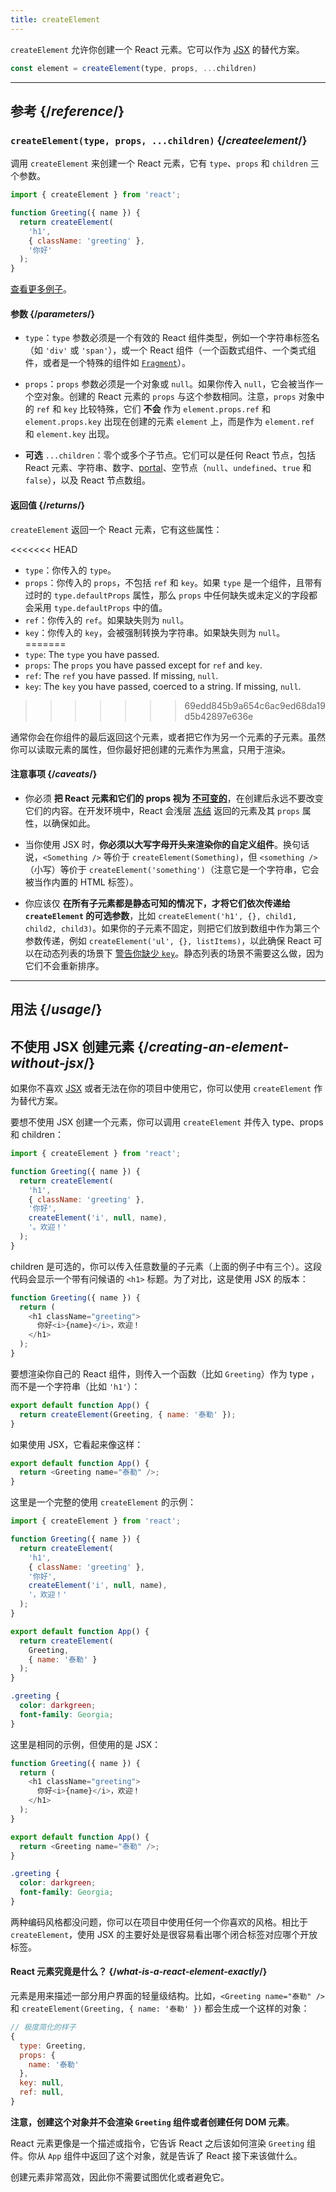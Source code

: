 ```yaml
---
title: createElement
---
```


<Intro>

`createElement` 允许你创建一个 React 元素。它可以作为 [JSX](/learn/writing-markup-with-jsx) 的替代方案。

```js
const element = createElement(type, props, ...children)
```

</Intro>

<InlineToc />

---

## 参考 {/*reference*/}

### `createElement(type, props, ...children)` {/*createelement*/}

调用 `createElement` 来创建一个 React 元素，它有 `type`、`props` 和 `children` 三个参数。

```js
import { createElement } from 'react';

function Greeting({ name }) {
  return createElement(
    'h1',
    { className: 'greeting' },
    '你好'
  );
}
```

[查看更多例子](#usage)。

#### 参数 {/*parameters*/}

* `type`：`type` 参数必须是一个有效的 React 组件类型，例如一个字符串标签名（如 `'div'` 或 `'span'`），或一个 React 组件（一个函数式组件、一个类式组件，或者是一个特殊的组件如 [`Fragment`](/reference/react/Fragment)）。

* `props`：`props` 参数必须是一个对象或 `null`。如果你传入 `null`，它会被当作一个空对象。创建的 React 元素的 `props` 与这个参数相同。注意，`props` 对象中的 `ref` 和 `key` 比较特殊，它们 **不会** 作为 `element.props.ref` 和 `element.props.key` 出现在创建的元素 `element` 上，而是作为 `element.ref` 和 `element.key` 出现。

* **可选** `...children`：零个或多个子节点。它们可以是任何 React 节点，包括 React 元素、字符串、数字、[portal](/reference/react-dom/createPortal)、空节点（`null`、`undefined`、`true` 和 `false`），以及 React 节点数组。

#### 返回值 {/*returns*/}

`createElement` 返回一个 React 元素，它有这些属性：

<<<<<<< HEAD
* `type`：你传入的 `type`。
* `props`：你传入的 `props`，不包括 `ref` 和 `key`。如果 `type` 是一个组件，且带有过时的 `type.defaultProps` 属性，那么 `props` 中任何缺失或未定义的字段都会采用 `type.defaultProps` 中的值。
* `ref`：你传入的 `ref`。如果缺失则为 `null`。
* `key`：你传入的 `key`，会被强制转换为字符串。如果缺失则为 `null`。
=======
* `type`: The `type` you have passed.
* `props`: The `props` you have passed except for `ref` and `key`.
* `ref`: The `ref` you have passed. If missing, `null`.
* `key`: The `key` you have passed, coerced to a string. If missing, `null`.
>>>>>>> 69edd845b9a654c6ac9ed68da19d5b42897e636e

通常你会在你组件的最后返回这个元素，或者把它作为另一个元素的子元素。虽然你可以读取元素的属性，但你最好把创建的元素作为黑盒，只用于渲染。

#### 注意事项 {/*caveats*/}

* 你必须 **把 React 元素和它们的 props 视为 [不可变的](https://en.wikipedia.org/wiki/Immutable_object)**，在创建后永远不要改变它们的内容。在开发环境中，React 会浅层 [冻结](https://developer.mozilla.org/zh-CN/docs/Web/JavaScript/Reference/Global_Objects/Object/freeze) 返回的元素及其 `props` 属性，以确保如此。

* 当你使用 JSX 时，**你必须以大写字母开头来渲染你的自定义组件**。换句话说，`<Something />` 等价于 `createElement(Something)`，但 `<something />`（小写）等价于 `createElement('something')`（注意它是一个字符串，它会被当作内置的 HTML 标签）。

* 你应该仅 **在所有子元素都是静态可知的情况下，才将它们依次传递给 `createElement` 的可选参数**，比如 `createElement('h1', {}, child1, child2, child3)`。如果你的子元素不固定，则把它们放到数组中作为第三个参数传递，例如 `createElement('ul', {}, listItems)`，以此确保 React 可以在动态列表的场景下 [警告你缺少 `key`](/learn/rendering-lists#keeping-list-items-in-order-with-key)。静态列表的场景不需要这么做，因为它们不会重新排序。

---

## 用法 {/*usage*/}

## 不使用 JSX 创建元素 {/*creating-an-element-without-jsx*/}

如果你不喜欢 [JSX](/learn/writing-markup-with-jsx) 或者无法在你的项目中使用它，你可以使用 `createElement` 作为替代方案。

要想不使用 JSX 创建一个元素，你可以调用 `createElement` 并传入 <CodeStep step={1}>type</CodeStep>、<CodeStep step={2}>props</CodeStep> 和 <CodeStep step={3}>children</CodeStep>：

```js [[1, 5, "'h1'"], [2, 6, "{ className: 'greeting' }"], [3, 7, "'你好',"], [3, 8, "createElement('i', null, name),"], [3, 9, "'。欢迎！'"]]
import { createElement } from 'react';

function Greeting({ name }) {
  return createElement(
    'h1',
    { className: 'greeting' },
    '你好',
    createElement('i', null, name),
    '。欢迎！'
  );
}
```

<CodeStep step={3}>children</CodeStep> 是可选的，你可以传入任意数量的子元素（上面的例子中有三个）。这段代码会显示一个带有问候语的 `<h1>` 标题。为了对比，这是使用 JSX 的版本：

```js [[1, 3, "h1"], [2, 3, "className=\\"greeting\\""], [3, 4, "你好<i>{name}</i>，欢迎！"], [1, 5, "h1"]]
function Greeting({ name }) {
  return (
    <h1 className="greeting">
      你好<i>{name}</i>，欢迎！
    </h1>
  );
}
```

要想渲染你自己的 React 组件，则传入一个函数（比如 `Greeting`）作为 <CodeStep step={1}>type</CodeStep> ，而不是一个字符串（比如 `'h1'`）：

```js [[1, 2, "Greeting"], [2, 2, "{ name: '泰勒' }"]]
export default function App() {
  return createElement(Greeting, { name: '泰勒' });
}
```

如果使用 JSX，它看起来像这样：

```js [[1, 2, "Greeting"], [2, 2, "name=\\"泰勒\\""]]
export default function App() {
  return <Greeting name="泰勒" />;
}
```

这里是一个完整的使用 `createElement` 的示例：

<Sandpack>

```js
import { createElement } from 'react';

function Greeting({ name }) {
  return createElement(
    'h1',
    { className: 'greeting' },
    '你好',
    createElement('i', null, name),
    '，欢迎！'
  );
}

export default function App() {
  return createElement(
    Greeting,
    { name: '泰勒' }
  );
}
```

```css
.greeting {
  color: darkgreen;
  font-family: Georgia;
}
```

</Sandpack>

这里是相同的示例，但使用的是 JSX：

<Sandpack>

```js
function Greeting({ name }) {
  return (
    <h1 className="greeting">
      你好<i>{name}</i>，欢迎！
    </h1>
  );
}

export default function App() {
  return <Greeting name="泰勒" />;
}
```

```css
.greeting {
  color: darkgreen;
  font-family: Georgia;
}
```

</Sandpack>

两种编码风格都没问题，你可以在项目中使用任何一个你喜欢的风格。相比于 `createElement`，使用 JSX 的主要好处是很容易看出哪个闭合标签对应哪个开放标签。

<DeepDive>

#### React 元素究竟是什么？ {/*what-is-a-react-element-exactly*/}

元素是用来描述一部分用户界面的轻量级结构。比如，`<Greeting name="泰勒" />` 和 `createElement(Greeting, { name: '泰勒' })` 都会生成一个这样的对象：

```js
// 极度简化的样子
{
  type: Greeting,
  props: {
    name: '泰勒'
  },
  key: null,
  ref: null,
}
```

**注意，创建这个对象并不会渲染 `Greeting` 组件或者创建任何 DOM 元素**。

React 元素更像是一个描述或指令，它告诉 React 之后该如何渲染 `Greeting` 组件。你从 `App` 组件中返回了这个对象，就是告诉了 React 接下来该做什么。

创建元素非常高效，因此你不需要试图优化或者避免它。

</DeepDive>
